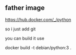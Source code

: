 ## father image

https://hub.docker.com/_/python

so i just add git

you can build it use

  docker build -t debian/python:3 .
